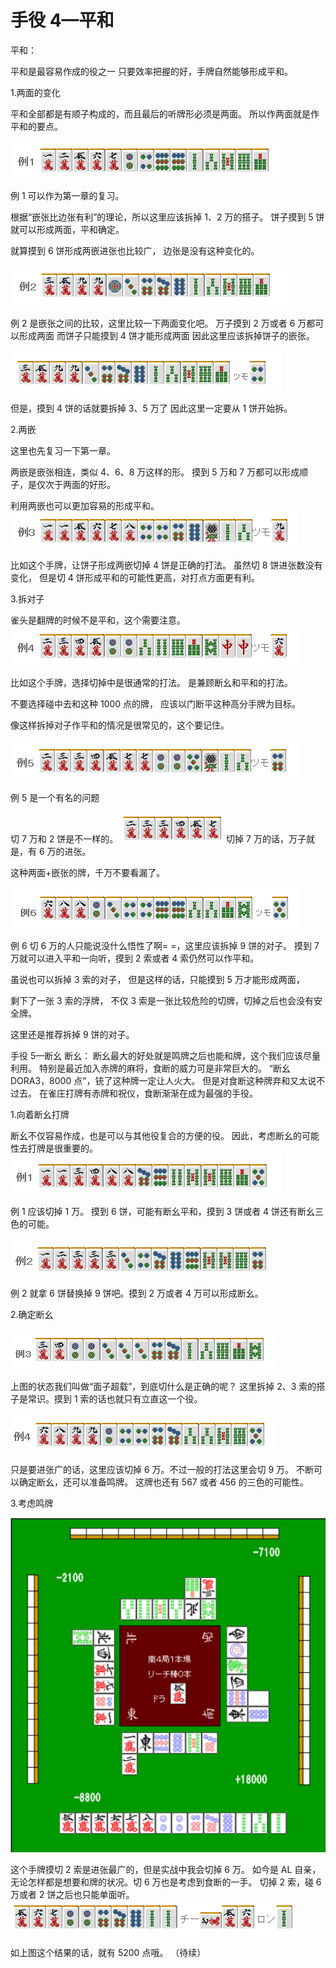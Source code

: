 # 手役 4—平和

平和：

平和是最容易作成的役之一
只要效率把握的好，手牌自然能够形成平和。

1.两面的变化

平和全部都是有顺子构成的，而且最后的听牌形必须是两面。
所以作两面就是作平和的要点。

![image](./output/image_page101_32.png)

例 1 可以作为第一章的复习。

根据“嵌张比边张有利”的理论，所以这里应该拆掉 1、2 万的搭子。
饼子摸到 5 饼就可以形成两面，平和确定。

就算摸到 6 饼形成两嵌进张也比较广，
边张是没有这种变化的。

![image](./output/image_page102_36.png)

例 2 是嵌张之间的比较，这里比较一下两面变化吧。
万子摸到 2 万或者 6 万都可以形成两面
而饼子只能摸到 4 饼才能形成两面 因此这里应该拆掉饼子的嵌张。

![image](./output/image_page102_37.png)

但是，摸到 4 饼的话就要拆掉 3、5 万了
因此这里一定要从 1 饼开始拆。

 2.两嵌

这里也先复习一下第一章。

两嵌是嵌张相连，类似 4、6、8 万这样的形。
摸到 5 万和 7 万都可以形成顺子，是仅次于两面的好形。

利用两嵌也可以更加容易的形成平和。
![image](./output/image_page102_38.png)

比如这个手牌，让饼子形成两嵌切掉 4 饼是正确的打法。
虽然切 8 饼进张数没有变化，
但是切 4 饼形成平和的可能性更高，对打点方面更有利。

3.拆对子

雀头是翻牌的时候不是平和，这个需要注意。
![image](./output/image_page103_33.png)

比如这个手牌，选择切掉中是很通常的打法。
是兼顾断幺和平和的打法。

不要选择碰中去和这种 1000 点的牌， 应该以门断平这种高分手牌为目标。

像这样拆掉对子作平和的情况是很常见的，这个要记住。

![image](./output/image_page103_34.png)

例 5 是一个有名的问题

切 7 万和 2 饼是不一样的。
![image](./output/image_page103_35.png)
切掉 7 万的话，万子就是，有 6 万的进张。

这种两面+嵌张的牌，千万不要看漏了。

![image](./output/image_page103_36.png)

例 6 切 6 万的人只能说没什么悟性了啊= =，这里应该拆掉 9 饼的对子。 摸到 7 万就可以进入平和一向听，摸到 2 索或者 4 索仍然可以作平和。

虽说也可以拆掉 3 索的对子，
但是这样的话，只能摸到 5 万才能形成两面，

剩下了一张 3 索的浮牌，
不仅 3 索是一张比较危险的切牌，切掉之后也会没有安全牌。

这里还是推荐拆掉 9 饼的对子。

手役 5—断幺
断幺：  断幺最大的好处就是鸣牌之后也能和牌，这个我们应该尽量利用。 特别是最近加入赤牌的麻将，食断的威力可是非常巨大的。  “断幺 DORA3，8000 点”，铳了这种牌一定让人火大。 但是对食断这种牌弃和又太说不过去。 在雀庄打牌有赤牌和祝仪，食断渐渐在成为最强的手役。

 1.向着断幺打牌

  断幺不仅容易作成，也是可以与其他役复合的方便的役。 因此，考虑断幺的可能性去打牌是很重要的。
![image](./output/image_page104_11.png)

 例 1 应该切掉 1 万。 摸到 6 饼，可能有断幺平和，摸到 3 饼或者 4 饼还有断幺三色的可能。

![image](./output/image_page104_12.png)

 例 2 就拿 6 饼替换掉 9 饼吧。摸到 2 万或者 4 万可以形成断幺。

 2.确定断幺

![image](./output/image_page104_13.png)

 上图的状态我们叫做“面子超载”，到底切什么是正确的呢？ 这里拆掉 2、3 索的搭子是常识。摸到 1 索的话也就只有立直这一个役。

![image](./output/image_page105_7.png)

 只是要进张广的话，这里应该切掉 6 万。不过一般的打法这里会切 9 万。 不断可以确定断幺，还可以准备鸣牌。 这牌也还有 567 或者 456 的三色的可能性。

 3.考虑鸣牌

![image](./output/image_page105_8.png)

 这个手牌摸切 2 索是进张最广的，但是实战中我会切掉 6 万。  如今是 AL 自亲，无论怎样都是想要和牌的状况。切 6 万也是考虑到食断的一手。 切掉 2 索，碰 6 万或者 2 饼之后也只能单面听。
![image](./output/image_page106_10.png)

如上图这个结果的话，就有 5200 点哦。    （待续）